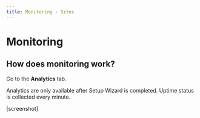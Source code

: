 ```yaml
---
title: Monitoring - Sites
---
```


# Monitoring

## How does monitoring work?

Go to the **Analytics** tab.

Analytics are only available after Setup Wizard is completed. Uptime status is
collected every minute.

[screenshot]
